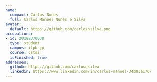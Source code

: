 ```yaml
---
name:
  compact: Carlos Nunes
  full: Carlos Manoel Nunes e Silva
avatar:
  default: https://github.com/carlosnsilva.png
occupations:
- id: 20182370038
  type: student
  campus: ifpb-jp
  course: cstsi
  isFinished: true
addresses:
  github: https://github.com/carlosnsilva
  linkedin: https://www.linkedin.com/in/carlos-manoel-34b83a176/
---
```

